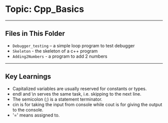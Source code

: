 # Topic: Cpp_Basics

---

## Files in This Folder

- `Debugger_testing` – a simple loop program to test debugger
- `Skeleton` - the skeleton of a c++ program
- `Adding2Numbers` - a program to add 2 numbers

---

## Key Learnings

- Capitalized variables are usually reserved for constants or types.
- endl and \n serves the same task, i.e. skipping to the next line.
- The semicolon (;) is a statement terminator.
- cin is for taking the input from console while cout is for giving the output to the console.
- '=' means assigned to.